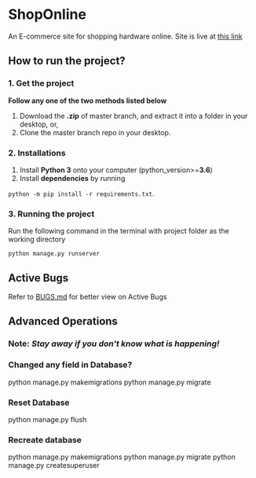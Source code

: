 # ShopOnline

An E-commerce site for shopping hardware online.
Site is live at [this link](https://shoponline-ca.herokuapp.com/)

## How to run the project?

### 1. Get the project

**Follow any one of the two methods listed below**

1. Download the **.zip** of master branch, and extract it into a folder in your desktop, or,
2. Clone the master branch repo in your desktop.

### 2. Installations

1. Install **Python 3** onto your computer (python_version>=**3.6**)
2. Install **dependencies** by running

`python -m pip install -r requirements.txt`.

### 3. Running the project

Run the following command in the terminal with project folder as the working directory

`python manage.py runserver`

## Active Bugs

Refer to [BUGS.md](/BUGS.md) for better view on Active Bugs

## Advanced Operations

### Note: *Stay away if you don't know what is happening!*

### Changed any field in Database?

python manage.py makemigrations
python manage.py migrate

### Reset Database

python manage.py flush

### Recreate database

python manage.py makemigrations
python manage.py migrate
python manage.py createsuperuser
